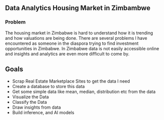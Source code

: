 ## Data Analytics Housing Market in Zimbambwe


### Problem

The housing market in Zimbabwe is hard to understand how it is trending and how valuations are being done. There are several problems l have encountered as someone in the diaspora trying to find investment opportunities in Zimbabwe. In Zimbabwe data is not easily accessible online and insights and analytics are even more difficult to come by. 

## Goals 
 - Scrap Real Estate Marketplace Sites to get the data l need 
 - Create a database to store this data
 - Get some simple data like mean, median, distribution etc from the data 
 - Visualize the Data 
 - Classify the Data
 - Draw insights from data 
 - Build inference, and AI models 




